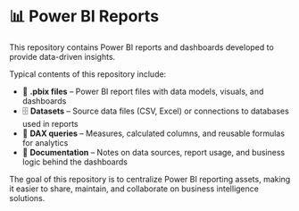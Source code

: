# 📊 Power BI Reports

This repository contains Power BI reports and dashboards developed to provide data-driven insights.  

Typical contents of this repository include:  
- 📂 **.pbix files** – Power BI report files with data models, visuals, and dashboards  
- 🗄️ **Datasets** – Source data files (CSV, Excel) or connections to databases used in reports  
- 🧮 **DAX queries** – Measures, calculated columns, and reusable formulas for analytics  
- 📝 **Documentation** – Notes on data sources, report usage, and business logic behind the dashboards  

The goal of this repository is to centralize Power BI reporting assets, making it easier to share, maintain, and collaborate on business intelligence solutions.
